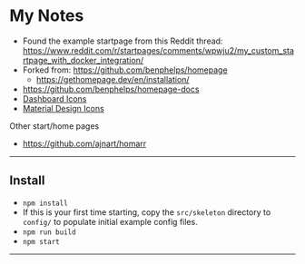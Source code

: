 # My Notes

- Found the example startpage from this Reddit thread: <https://www.reddit.com/r/startpages/comments/wpwju2/my_custom_startpage_with_docker_integration/>
- Forked from: <https://github.com/benphelps/homepage>
  - <https://gethomepage.dev/en/installation/>
- <https://github.com/benphelps/homepage-docs>
- [Dashboard Icons](https://github.com/walkxcode/dashboard-icons)
- [Material Design Icons](https://pictogrammers.com/library/mdi/)

Other start/home pages

- <https://github.com/ajnart/homarr>

---

## Install

- `npm install`
- If this is your first time starting, copy the `src/skeleton` directory to `config/` to populate initial example config files.
- `npm run build`
- `npm start`

---

